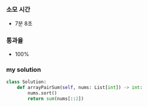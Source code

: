 ### 소모 시간
- 7분 8초

### 통과율
- 100%

### my solution
```python
class Solution:
    def arrayPairSum(self, nums: List[int]) -> int:
        nums.sort()
        return sum(nums[::2])
```
